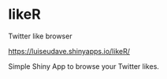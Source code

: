 # likeR
Twitter like browser

https://luiseudave.shinyapps.io/likeR/

Simple Shiny App to browse your Twitter likes.
